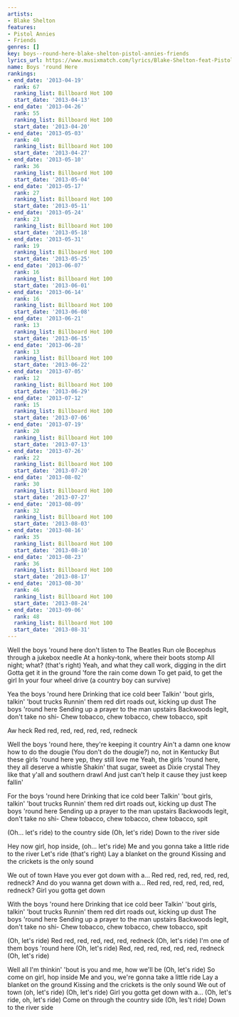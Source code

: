 ```yaml
---
artists:
- Blake Shelton
features:
- Pistol Annies
- Friends
genres: []
key: boys--round-here-blake-shelton-pistol-annies-friends
lyrics_url: https://www.musixmatch.com/lyrics/Blake-Shelton-feat-Pistol-Annies-Friends/Boys-Round-Here
name: Boys 'round Here
rankings:
- end_date: '2013-04-19'
  rank: 67
  ranking_list: Billboard Hot 100
  start_date: '2013-04-13'
- end_date: '2013-04-26'
  rank: 55
  ranking_list: Billboard Hot 100
  start_date: '2013-04-20'
- end_date: '2013-05-03'
  rank: 40
  ranking_list: Billboard Hot 100
  start_date: '2013-04-27'
- end_date: '2013-05-10'
  rank: 36
  ranking_list: Billboard Hot 100
  start_date: '2013-05-04'
- end_date: '2013-05-17'
  rank: 27
  ranking_list: Billboard Hot 100
  start_date: '2013-05-11'
- end_date: '2013-05-24'
  rank: 23
  ranking_list: Billboard Hot 100
  start_date: '2013-05-18'
- end_date: '2013-05-31'
  rank: 19
  ranking_list: Billboard Hot 100
  start_date: '2013-05-25'
- end_date: '2013-06-07'
  rank: 16
  ranking_list: Billboard Hot 100
  start_date: '2013-06-01'
- end_date: '2013-06-14'
  rank: 16
  ranking_list: Billboard Hot 100
  start_date: '2013-06-08'
- end_date: '2013-06-21'
  rank: 13
  ranking_list: Billboard Hot 100
  start_date: '2013-06-15'
- end_date: '2013-06-28'
  rank: 13
  ranking_list: Billboard Hot 100
  start_date: '2013-06-22'
- end_date: '2013-07-05'
  rank: 12
  ranking_list: Billboard Hot 100
  start_date: '2013-06-29'
- end_date: '2013-07-12'
  rank: 15
  ranking_list: Billboard Hot 100
  start_date: '2013-07-06'
- end_date: '2013-07-19'
  rank: 20
  ranking_list: Billboard Hot 100
  start_date: '2013-07-13'
- end_date: '2013-07-26'
  rank: 22
  ranking_list: Billboard Hot 100
  start_date: '2013-07-20'
- end_date: '2013-08-02'
  rank: 30
  ranking_list: Billboard Hot 100
  start_date: '2013-07-27'
- end_date: '2013-08-09'
  rank: 32
  ranking_list: Billboard Hot 100
  start_date: '2013-08-03'
- end_date: '2013-08-16'
  rank: 35
  ranking_list: Billboard Hot 100
  start_date: '2013-08-10'
- end_date: '2013-08-23'
  rank: 36
  ranking_list: Billboard Hot 100
  start_date: '2013-08-17'
- end_date: '2013-08-30'
  rank: 46
  ranking_list: Billboard Hot 100
  start_date: '2013-08-24'
- end_date: '2013-09-06'
  rank: 48
  ranking_list: Billboard Hot 100
  start_date: '2013-08-31'
---
```

Well the boys 'round here don't listen to The Beatles
Run ole Bocephus through a jukebox needle
At a honky-tonk, where their boots stomp
All night; what? (that's right)
Yeah, and what they call work, digging in the dirt
Gotta get it in the ground 'fore the rain come down
To get paid, to get the girl
In your four wheel drive (a country boy can survive)

Yea the boys 'round here
Drinking that ice cold beer
Talkin' 'bout girls, talkin' 'bout trucks
Runnin' them red dirt roads out, kicking up dust
The boys 'round here
Sending up a prayer to the man upstairs
Backwoods legit, don't take no shi-
Chew tobacco, chew tobacco, chew tobacco, spit

Aw heck
Red red, red, red, red, red, redneck

Well the boys 'round here, they're keeping it country
Ain't a damn one know how to do the dougie
(You don't do the dougie?) no, not in Kentucky
But these girls 'round here yep, they still love me
Yeah, the girls 'round here, they all deserve a whistle
Shakin' that sugar, sweet as Dixie crystal
They like that y'all and southern drawl
And just can't help it cause they just keep fallin'

For the boys 'round here
Drinking that ice cold beer
Talkin' 'bout girls, talkin' 'bout trucks
Runnin' them red dirt roads out, kicking up dust
The boys 'round here
Sending up a prayer to the man upstairs
Backwoods legit, don't take no shi-
Chew tobacco, chew tobacco, chew tobacco, spit

(Oh... let's ride) to the country side
(Oh, let's ride)
Down to the river side

Hey now girl, hop inside, (oh... let's ride)
Me and you gonna take a little ride to the river
Let's ride (that's right)
Lay a blanket on the ground
Kissing and the crickets is the only sound

We out of town
Have you ever got down with a...
Red red, red, red, red, red, redneck?
And do you wanna get down with a...
Red red, red, red, red, red, redneck?
Girl you gotta get down

With the boys 'round here
Drinking that ice cold beer
Talkin' 'bout girls, talkin' 'bout trucks
Runnin' them red dirt roads out, kicking up dust
The boys 'round here
Sending up a prayer to the man upstairs
Backwoods legit, don't take no shi-
Chew tobacco, chew tobacco, chew tobacco, spit

(Oh, let's ride)
Red red, red, red, red, red, redneck
(Oh, let's ride)
I'm one of them boys 'round here
(Oh, let's ride)
Red, red, red, red, red, red, redneck
(Oh, let's ride)

Well all I'm thinkin' 'bout is you and me, how we'll be
(Oh, let's ride)
So come on girl, hop inside
Me and you, we're gonna take a little ride
Lay a blanket on the ground
Kissing and the crickets is the only sound
We out of town (oh, let's ride)
(Oh, let's ride)
Girl you gotta get down with a...
(Oh, let's ride, oh, let's ride)
Come on through the country side
(Oh, les't ride)
Down to the river side
